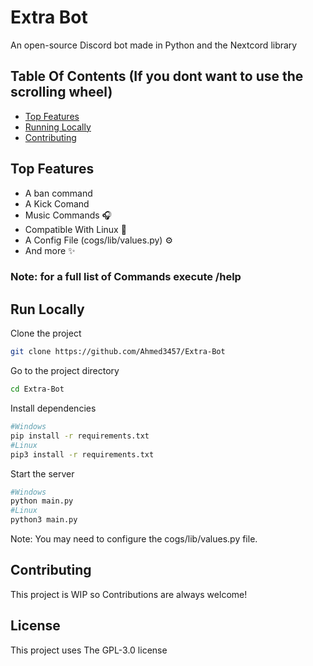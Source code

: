 
# Extra Bot 

An open-source Discord bot made in Python and the Nextcord library

## Table Of Contents (If you dont want to use the scrolling wheel)
- [Top Features](https://github.com/ahmed3457/extra-bot/tree/stable#run-locally)
- [Running Locally](https://github.com/ahmed3457/extra-bot/tree/stable#run-locally)
- [Contributing](https://github.com/ahmed3457/extra-bot/tree/stable#run-locally)

## Top Features

- A ban command
- A Kick Comand
- Music Commands 🎧
- Compatible With Linux 🐧
- A Config File (cogs/lib/values.py) ⚙️
- And more ✨

### Note: for a full list of Commands execute /help

## Run Locally

Clone the project

```bash
git clone https://github.com/Ahmed3457/Extra-Bot
```

Go to the project directory

```bash 
cd Extra-Bot
```

Install dependencies

```bash
#Windows
pip install -r requirements.txt
#Linux
pip3 install -r requirements.txt
```

Start the server

```bash
#Windows
python main.py
#Linux
python3 main.py
```

Note: You may need to configure the cogs/lib/values.py file.
## Contributing

This project is WIP so Contributions are always welcome!



## License

This project uses The GPL-3.0 license

